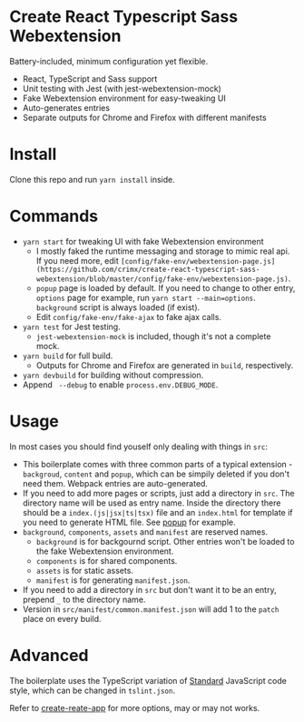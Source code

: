 # Create React Typescript Sass Webextension

Battery-included, minimum configuration yet flexible.

- React, TypeScript and Sass support
- Unit testing with Jest (with jest-webextension-mock)
- Fake Webextension environment for easy-tweaking UI
- Auto-generates entries
- Separate outputs for Chrome and Firefox with different manifests

# Install

Clone this repo and run `yarn install` inside.

# Commands

- `yarn start` for tweaking UI with fake Webextension environment
  - I mostly faked the runtime messaging and storage to mimic real api. If you need more, edit `[config/fake-env/webextension-page.js](https://github.com/crimx/create-react-typescript-sass-webextension/blob/master/config/fake-env/webextension-page.js)`.
  - `popup` page is loaded by default. If you need to change to other entry, `options` page for example, run `yarn start --main=options`. `background` script is always loaded (if exist).
  - Edit `config/fake-env/fake-ajax` to fake ajax calls.
- `yarn test` for Jest testing.
  - `jest-webextension-mock` is included, though it's not a complete mock.
- `yarn build` for full build.
  - Outputs for Chrome and Firefox are generated in `build`, respectively.
- `yarn devbuild` for building without compression.
- Append ` --debug` to enable `process.env.DEBUG_MODE`.

# Usage

In most cases you should find youself only dealing with things in `src`:

- This boilerplate comes with three common parts of a typical extension - `backgroud`, `content` and `popup`, which can be simpily deleted if you don't need them. Webpack entries are auto-generated.
- If you need to add more pages or scripts, just add a directory in `src`. The directory name will be used as entry name. Inside the directory there should be a `index.(js|jsx|ts|tsx)` file and an `index.html` for template if you need to generate HTML file. See [popup](https://github.com/crimx/create-react-typescript-sass-webextension/tree/master/src/popup) for example.
- `background`, `components`, `assets` and `manifest` are reserved names.
  - `background` is for backgournd script. Other entries won't be loaded to the fake Webextension environment.
  - `components` is for shared components.
  - `assets` is for static assets.
  - `manifest` is for generating `manifest.json`.
- If you need to add a directory in `src` but don't want it to be an entry, prepend `_` to the directory name.
- Version in `src/manifest/common.manifest.json` will add 1 to the `patch` place on every build.

# Advanced

The boilerplate uses the TypeScript variation of [Standard](https://github.com/blakeembrey/tslint-config-standard) JavaScript code style, which can be changed in `tslint.json`.

Refer to [create-reate-app](https://github.com/facebookincubator/create-react-app) for more options, may or may not works.
